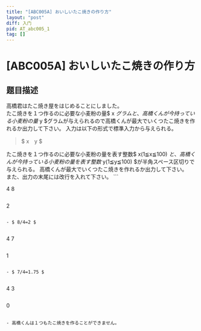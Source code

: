 ```yaml
---
title: "[ABC005A] おいしいたこ焼きの作り方"
layout: "post"
diff: 入门
pid: AT_abc005_1
tag: []
---
```


# [ABC005A] おいしいたこ焼きの作り方

## 题目描述

[problemUrl]: https://atcoder.jp/contests/abc005/tasks/abc005_1

高橋君はたこ焼き屋をはじめることにしました。  
 たこ焼きを１つ作るのに必要な小麦粉の量$ x $グラムと、高橋くんが今持っている小麦粉の量$ y $グラムが与えられるので高橋くんが最大でいくつたこ焼きを作れるか出力して下さい。 入力は以下の形式で標準入力から与えられる。

> $ x　y $

 たこ焼きを１つ作るのに必要な小麦粉の量を表す整数$ x(1≦x≦100) $と、高橋くんが今持っている小麦粉の量を表す整数$ y(1≦y≦100) $が半角スペース区切りで与えられる。 高橋くんが最大でいくつたこ焼きを作れるか出力して下さい。  
また、出力の末尾には改行を入れて下さい。 ```

4 8
```

 ```

2
```

- $ 8/4=2 $
 
```

4 7
```

 ```

1
```

- $ 7/4=1.75 $
 
```

4 3
```

 ```

0
```

- 高橋くんは１つもたこ焼きを作ることができません。

